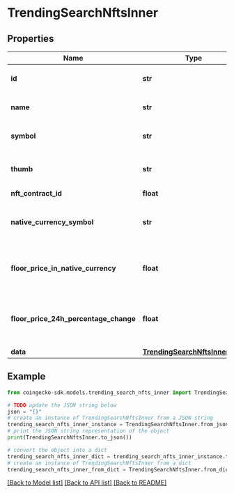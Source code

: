 # TrendingSearchNftsInner


## Properties

Name | Type | Description | Notes
------------ | ------------- | ------------- | -------------
**id** | **str** | NFT collection ID | [optional] 
**name** | **str** | NFT collection name | [optional] 
**symbol** | **str** | NFT collection symbol | [optional] 
**thumb** | **str** | NFT collection thumb image url | [optional] 
**nft_contract_id** | **float** |  | [optional] 
**native_currency_symbol** | **str** | NFT collection native currency symbol | [optional] 
**floor_price_in_native_currency** | **float** | NFT collection floor price in native currency | [optional] 
**floor_price_24h_percentage_change** | **float** | NFT collection floor price 24 hours percentage change | [optional] 
**data** | [**TrendingSearchNftsInnerData**](TrendingSearchNftsInnerData.md) |  | [optional] 

## Example

```python
from coingecko-sdk.models.trending_search_nfts_inner import TrendingSearchNftsInner

# TODO update the JSON string below
json = "{}"
# create an instance of TrendingSearchNftsInner from a JSON string
trending_search_nfts_inner_instance = TrendingSearchNftsInner.from_json(json)
# print the JSON string representation of the object
print(TrendingSearchNftsInner.to_json())

# convert the object into a dict
trending_search_nfts_inner_dict = trending_search_nfts_inner_instance.to_dict()
# create an instance of TrendingSearchNftsInner from a dict
trending_search_nfts_inner_from_dict = TrendingSearchNftsInner.from_dict(trending_search_nfts_inner_dict)
```
[[Back to Model list]](../README.md#documentation-for-models) [[Back to API list]](../README.md#documentation-for-api-endpoints) [[Back to README]](../README.md)



